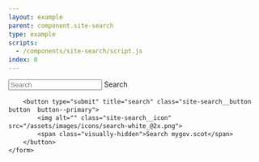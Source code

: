 ```yaml
---
layout: example
parent: component.site-search
type: example
scripts:
  - /components/site-search/script.js
index: 0
---
```


<div class="site-search">
    <form role="search" class="site-search__form">
        <input name="q" required="" id="site-search" class="site-search__input" type="text" placeholder="Search" autocomplete="off">
        <label class="site-search__label visually-hidden" for="site-search">Search</label>

        <button type="submit" title="search" class="site-search__button  button  button--primary">
            <img alt="" class="site-search__icon" src="/assets/images/icons/search-white_@2x.png">
            <span class="visually-hidden">Search mygov.scot</span>
        </button>
    </form>
</div>
